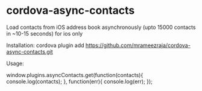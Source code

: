 # cordova-async-contacts
Load contacts from iOS address book asynchronously (upto 15000 contacts in ~10-15 seconds)
for ios only

Installation:
  cordova plugin add https://github.com/mrameezraja/cordova-async-contacts.git
  
Usage:

  window.plugins.asyncContacts.get(function(contacts){
      console.log(contacts);
  }, function(err){
      console.log(err);
  });
